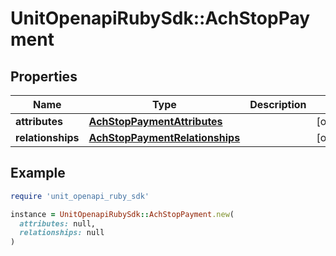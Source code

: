 # UnitOpenapiRubySdk::AchStopPayment

## Properties

| Name | Type | Description | Notes |
| ---- | ---- | ----------- | ----- |
| **attributes** | [**AchStopPaymentAttributes**](AchStopPaymentAttributes.md) |  | [optional] |
| **relationships** | [**AchStopPaymentRelationships**](AchStopPaymentRelationships.md) |  | [optional] |

## Example

```ruby
require 'unit_openapi_ruby_sdk'

instance = UnitOpenapiRubySdk::AchStopPayment.new(
  attributes: null,
  relationships: null
)
```

